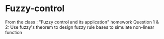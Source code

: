 # Fuzzy-control
From the class : "Fuzzy control and its application" homework
Question 1 & 2:
     Use fuzzy's theorem to design fuzzy rule bases to simulate non-linear function
